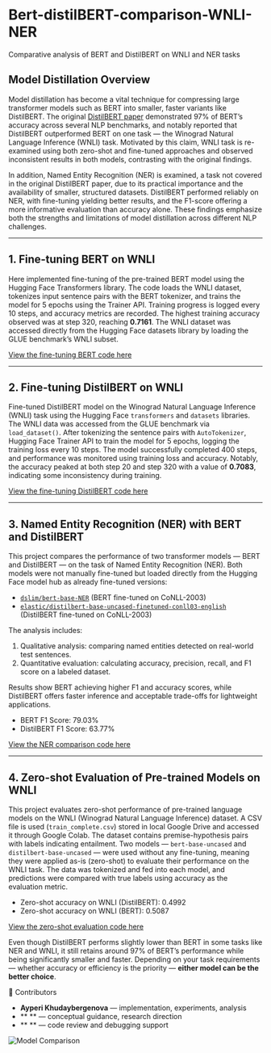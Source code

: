 # Bert-distilBERT-comparison-WNLI-NER
Comparative analysis of BERT and DistilBERT on WNLI and NER tasks

## Model Distillation Overview

Model distillation has become a vital technique for compressing large transformer models such as BERT into smaller, faster variants like DistilBERT. The original [DistilBERT paper](https://arxiv.org/abs/1910.01108) demonstrated  97% of BERT’s accuracy across several NLP benchmarks, and notably reported that DistilBERT outperformed BERT on one task — the Winograd Natural Language Inference (WNLI) task. Motivated by this claim,  WNLI task is re-examined using both zero-shot and fine-tuned approaches and observed inconsistent results in both models, contrasting with the original findings.

In addition,  Named Entity Recognition (NER) is examined, a task not covered in the original DistilBERT paper, due to its practical importance and the availability of smaller, structured datasets. DistilBERT performed reliably on NER, with fine-tuning yielding better results, and the F1-score offering a more informative evaluation than accuracy alone. These findings emphasize both the strengths and limitations of model distillation across different NLP challenges.

---

## 1. Fine-tuning BERT on WNLI

Here implemented  fine-tuning of the pre-trained BERT model using the Hugging Face Transformers library. The code loads the WNLI dataset, tokenizes input sentence pairs with the BERT tokenizer, and trains the model for 5 epochs using the Trainer API. Training progress is logged every 10 steps, and accuracy metrics are recorded. The highest training accuracy observed was at step 320, reaching **0.7161**. The WNLI dataset was accessed directly from the Hugging Face datasets library by loading the GLUE benchmark’s WNLI subset.

[View the fine-tuning BERT code here](https://github.com/ayperiKhudaybergenova/bert-distilbert-comparison-WNLI-NER/blob/main/bert_wnli_finetune.py)

---

## 2. Fine-tuning DistilBERT on WNLI

Fine-tuned  DistilBERT model on the Winograd Natural Language Inference (WNLI) task using the Hugging Face `transformers` and `datasets` libraries. The WNLI data was accessed from the GLUE benchmark via `load_dataset()`. After tokenizing the sentence pairs with `AutoTokenizer`,  Hugging Face Trainer API to train the model for 5 epochs, logging the training loss every 10 steps. The model successfully completed 400 steps, and performance was monitored using training loss and accuracy. Notably, the accuracy peaked at both step 20 and step 320 with a value of **0.7083**, indicating some inconsistency during training.

[View the fine-tuning DistilBERT code here](https://github.com/ayperiKhudaybergenova/bert-distilbert-comparison-WNLI-NER/blob/main/distilBERT_wnli_finetuned.py)

---

## 3. Named Entity Recognition (NER) with BERT and DistilBERT

This project compares the performance of two transformer models — BERT and DistilBERT — on the task of Named Entity Recognition (NER). Both models were not manually fine-tuned but loaded directly from the Hugging Face model hub as already fine-tuned versions:

* [`dslim/bert-base-NER`](https://huggingface.co/dslim/bert-base-NER) (BERT fine-tuned on CoNLL-2003)
* [`elastic/distilbert-base-uncased-finetuned-conll03-english`](https://huggingface.co/elastic/distilbert-base-uncased-finetuned-conll03-english) (DistilBERT fine-tuned on CoNLL-2003)

The analysis includes:

1. Qualitative analysis: comparing named entities detected on real-world test sentences.
2. Quantitative evaluation: calculating accuracy, precision, recall, and F1 score on a labeled dataset.

Results show BERT achieving higher F1 and accuracy scores, while DistilBERT offers faster inference and acceptable trade-offs for lightweight applications.

* BERT F1 Score: 79.03%
* DistilBERT F1 Score: 63.77%

[View the NER comparison code here](https://github.com/ayperiKhudaybergenova/bert-distilbert-comparison-WNLI-NER/blob/main/bert%2CdistilBERT_NER_finetuned.py)

---

##  4. Zero-shot Evaluation of Pre-trained Models on WNLI

This project evaluates zero-shot performance of pre-trained language models on the WNLI (Winograd Natural Language Inference) dataset.  A CSV file is used (`train_complete.csv`) stored in local Google Drive and accessed it through Google Colab. The dataset contains premise-hypothesis pairs with labels indicating entailment. Two models — `bert-base-uncased` and `distilbert-base-uncased` — were used without any fine-tuning, meaning they were applied as-is (zero-shot) to evaluate their performance on the WNLI task. The data was tokenized and fed into each model, and predictions were compared with true labels using accuracy as the evaluation metric.

* Zero-shot accuracy on WNLI (DistilBERT): 0.4992
* Zero-shot accuracy on WNLI (BERT): 0.5087

[View the zero-shot evaluation code here](https://github.com/ayperiKhudaybergenova/bert-distilbert-comparison-WNLI-NER/blob/main/bert%2CdistilBERT_wnli_zeroshot.py)


Even though DistilBERT performs slightly lower than BERT in some tasks like NER and WNLI, it still retains around 97% of BERT’s performance while being significantly smaller and faster. Depending on your task requirements — whether accuracy or efficiency is the priority — **either model can be the better choice**.


👥 Contributors

- **Ayperi Khudaybergenova** — implementation, experiments, analysis  
- ** ** — conceptual guidance, research direction  
- ** ** — code review and debugging support

![Model Comparison](images/results.png)


